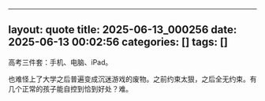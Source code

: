 ----
layout: quote
title: 2025-06-13_000256
date: 2025-06-13 00:02:56
categories: []
tags: []
----

高考三件套：手机、电脑、iPad。

也难怪上了大学之后普遍变成沉迷游戏的废物。之前约束太狠，之后全无约束。有几个正常的孩子能自控到恰到好处？难。